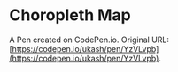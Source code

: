 # Choropleth Map

A Pen created on CodePen.io. Original URL: [https://codepen.io/ukash/pen/YzVLvpb](https://codepen.io/ukash/pen/YzVLvpb).


